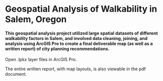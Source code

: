 # Geospatial Analysis of Walkability in Salem, Oregon

#### This geospatial analysis project utilized large spatial datasets of different walkability factors in Salem, and involved data cleaning, joining, and analysis using ArcGIS Pro to create a final deliverable map (as well as a written report) of city planning recommendations.

Open .lpkx layer files in ArcGIS Pro.

The entire written report, with map layouts, is also viewable in the pdf document.
